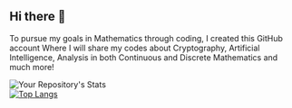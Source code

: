 ## Hi there 👋
To pursue my goals in Mathematics through coding, I created this GitHub account
Where I will share my codes about Cryptography, Artificial Intelligence, Analysis
in both Continuous and Discrete Mathematics and much more!

![Your Repository's Stats](https://github-readme-stats.vercel.app/api?username=Taxiarchos&show_icons=true)
</br>
[![Top Langs](https://github-readme-stats.vercel.app/api/top-langs/?username=Taxiarchos)](https://github.com/Taxiarchos/github-readme-stats)

<!--
**Taxiarchos/Taxiarchos** is a ✨ _special_ ✨ repository because its `README.md` (this file) appears on your GitHub profile.

Here are some ideas to get you started:

- 🔭 I’m currently working on ...
- 🌱 I’m currently learning ...
- 👯 I’m looking to collaborate on ...
- 🤔 I’m looking for help with ...
- 💬 Ask me about ...
- 📫 How to reach me: ...
- 😄 Pronouns: ...
- ⚡ Fun fact: ...
-->
